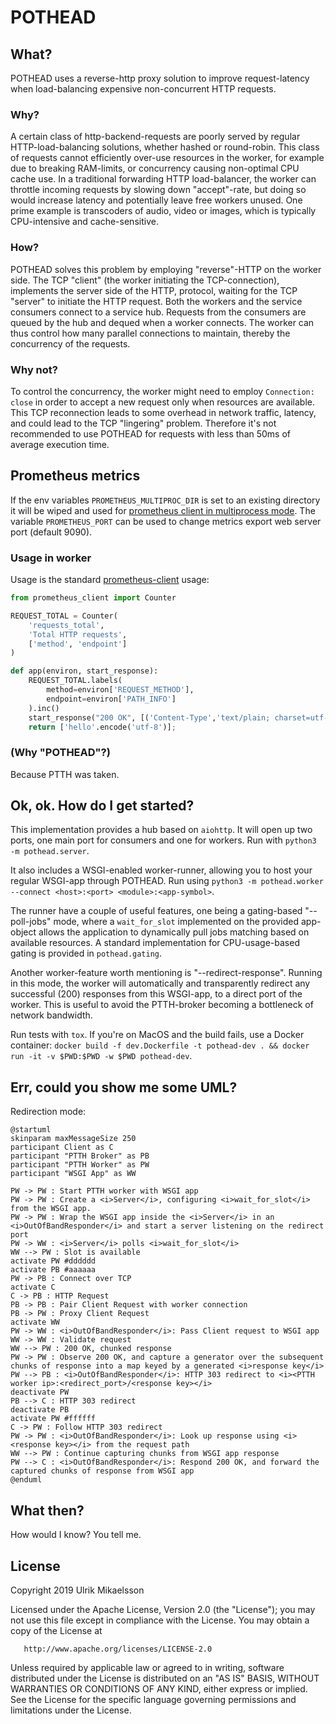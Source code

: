 POTHEAD
=======

What?
-----

POTHEAD uses a reverse-http proxy solution to improve request-latency when load-balancing expensive non-concurrent HTTP requests.

### Why?
A certain class of http-backend-requests are poorly served by regular HTTP-load-balancing solutions, whether hashed or round-robin. This class of requests cannot efficiently over-use resources in the worker, for example due to breaking RAM-limits, or concurrency causing non-optimal CPU cache use. In a traditional forwarding HTTP load-balancer, the worker can throttle incoming requests by slowing down "accept"-rate, but doing so would increase latency and potentially leave free workers unused. One prime example is transcoders of audio, video or images, which is typically CPU-intensive and cache-sensitive.

### How?
POTHEAD solves this problem by employing "reverse"-HTTP on the worker side. The TCP "client" (the worker initiating the TCP-connection), implements the server side of the HTTP, protocol, waiting for the TCP "server" to initiate the HTTP request. Both the workers and the service consumers connect to a service hub. Requests from the consumers are queued by the hub and dequed when a worker connects. The worker can thus control how many parallel connections to maintain, thereby the concurrency of the requests.

### Why not?
To control the concurrency, the worker might need to employ `Connection: close` in order to accept a new request only when resources are available. This TCP reconnection leads to some overhead in network traffic, latency, and could lead to the TCP "lingering" problem. Therefore it's not recommended to use POTHEAD for requests with less than 50ms of average execution time.

## Prometheus metrics
If the env variables `PROMETHEUS_MULTIPROC_DIR` is set to an existing directory it will be wiped and used for [prometheus client in multiprocess mode](https://prometheus.github.io/client_python/multiprocess/). The variable `PROMETHEUS_PORT` can be used to change metrics export web server port (default 9090).

### Usage in worker

Usage is the standard [prometheus-client](https://prometheus.github.io/client_python/) usage:

```python
from prometheus_client import Counter

REQUEST_TOTAL = Counter(
    'requests_total',
    'Total HTTP requests',
    ['method', 'endpoint']
)

def app(environ, start_response):
    REQUEST_TOTAL.labels(
        method=environ['REQUEST_METHOD'],
        endpoint=environ['PATH_INFO']
    ).inc()
    start_response("200 OK", [('Content-Type','text/plain; charset=utf-8')])
    return ['hello'.encode('utf-8')];
```

### (Why "POTHEAD"?)
Because PTTH was taken.

Ok, ok. How do I get started?
-----------------------------
This implementation provides a hub based on `aiohttp`. It will open up two ports, one main port for consumers and one for workers. Run with `python3 -m pothead.server`.

It also includes a WSGI-enabled worker-runner, allowing you to host your regular WSGI-app through POTHEAD. Run using `python3 -m pothead.worker --connect <host>:<port> <module>:<app-symbol>`.

The runner have a couple of useful features, one being a gating-based "--poll-jobs" mode, where a `wait_for_slot` implemented on the provided app-object allows the application to dynamically pull jobs matching based on available resources. A standard implementation for CPU-usage-based gating is provided in `pothead.gating`.

Another worker-feature worth mentioning is "--redirect-response". Running in this mode, the worker will automatically and transparently redirect any successful (200) responses from this WSGI-app, to a direct port of the worker. This is useful to avoid the PTTH-broker becoming a bottleneck of network bandwidth.

Run tests with `tox`. If you're on MacOS and the build fails, use a Docker container: `docker build -f dev.Dockerfile -t pothead-dev . && docker run -it -v $PWD:$PWD -w $PWD pothead-dev`.

Err, could you show me some UML?
--------------------------------

Redirection mode:
```plantuml
@startuml
skinparam maxMessageSize 250
participant Client as C
participant "PTTH Broker" as PB
participant "PTTH Worker" as PW
participant "WSGI App" as WW

PW -> PW : Start PTTH worker with WSGI app
PW -> PW : Create a <i>Server</i>, configuring <i>wait_for_slot</i> from the WSGI app.
PW -> PW : Wrap the WSGI app inside the <i>Server</i> in an <i>OutOfBandResponder</i> and start a server listening on the redirect port
PW -> WW : <i>Server</i> polls <i>wait_for_slot</i>
WW --> PW : Slot is available
activate PW #dddddd
activate PB #aaaaaa
PW -> PB : Connect over TCP
activate C
C -> PB : HTTP Request
PB -> PB : Pair Client Request with worker connection
PB -> PW : Proxy Client Request
activate WW
PW -> WW : <i>OutOfBandResponder</i>: Pass Client request to WSGI app
WW -> WW : Validate request
WW --> PW : 200 OK, chunked response
PW -> PW : Observe 200 OK, and capture a generator over the subsequent chunks of response into a map keyed by a generated <i>response key</i>
PW --> PB : <i>OutOfBandResponder</i>: HTTP 303 redirect to <i><PTTH worker ip>:<redirect_port>/<response key></i>
deactivate PW
PB --> C : HTTP 303 redirect
deactivate PB
activate PW #ffffff
C -> PW : Follow HTTP 303 redirect
PW -> PW : <i>OutOfBandResponder</i>: Look up response using <i><response key></i> from the request path
WW --> PW : Continue capturing chunks from WSGI app response
PW --> C : <i>OutOfBandResponder</i>: Respond 200 OK, and forward the captured chunks of response from WSGI app
@enduml
```

What then?
----------
How would I know? You tell me.

License
-------
Copyright 2019 Ulrik Mikaelsson

   Licensed under the Apache License, Version 2.0 (the "License");
   you may not use this file except in compliance with the License.
   You may obtain a copy of the License at

       http://www.apache.org/licenses/LICENSE-2.0

   Unless required by applicable law or agreed to in writing, software
   distributed under the License is distributed on an "AS IS" BASIS,
   WITHOUT WARRANTIES OR CONDITIONS OF ANY KIND, either express or implied.
   See the License for the specific language governing permissions and
   limitations under the License.
